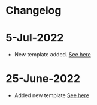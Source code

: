 # Changelog

# 5-Jul-2022
- New template added. [See here](./source/02-login-template/)

# 25-June-2022
- Added new template [See here](./source/01-freelancer-html-css-one-page-template/)